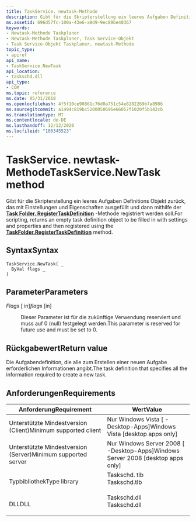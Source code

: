 ```yaml
---
title: TaskService. newtask-Methode
description: Gibt für die Skripterstellung ein leeres Aufgaben Definitions Objekt zurück, das mit Einstellungen und Eigenschaften ausgefüllt und dann mithilfe der Task Folder. RegisterTaskDefinition-Methode registriert werden soll.
ms.assetid: 696d57fc-100a-43e6-a8d9-9ec89be40367
keywords:
- Newtask-Methode Taskplaner
- Newtask-Methode Taskplaner, Task Service-Objekt
- Task Service-Objekt Taskplaner, newtask-Methode
topic_type:
- apiref
api_name:
- TaskService.NewTask
api_location:
- taskschd.dll
api_type:
- COM
ms.topic: reference
ms.date: 05/31/2018
ms.openlocfilehash: 4f5f10ce90861c76d0a751c54e8282269b7a8986
ms.sourcegitcommit: a1494c819bc5200050696e66057f1020f5b142cb
ms.translationtype: MT
ms.contentlocale: de-DE
ms.lasthandoff: 12/12/2020
ms.locfileid: "106345523"
---
```

# <a name="taskservicenewtask-method"></a><span data-ttu-id="cfdf2-106">TaskService. newtask-Methode</span><span class="sxs-lookup"><span data-stu-id="cfdf2-106">TaskService.NewTask method</span></span>

<span data-ttu-id="cfdf2-107">Gibt für die Skripterstellung ein leeres Aufgaben Definitions Objekt zurück, das mit Einstellungen und Eigenschaften ausgefüllt und dann mithilfe der [**Task Folder. RegisterTaskDefinition**](taskfolder-registertaskdefinition.md) -Methode registriert werden soll.</span><span class="sxs-lookup"><span data-stu-id="cfdf2-107">For scripting, returns an empty task definition object to be filled in with settings and properties and then registered using the [**TaskFolder.RegisterTaskDefinition**](taskfolder-registertaskdefinition.md) method.</span></span>

## <a name="syntax"></a><span data-ttu-id="cfdf2-108">Syntax</span><span class="sxs-lookup"><span data-stu-id="cfdf2-108">Syntax</span></span>


```VB
TaskService.NewTask( _
  ByVal flags _
)
```



## <a name="parameters"></a><span data-ttu-id="cfdf2-109">Parameter</span><span class="sxs-lookup"><span data-stu-id="cfdf2-109">Parameters</span></span>

<dl> <dt>

<span data-ttu-id="cfdf2-110">*Flags* \[ in\]</span><span class="sxs-lookup"><span data-stu-id="cfdf2-110">*flags* \[in\]</span></span>
</dt> <dd>

<span data-ttu-id="cfdf2-111">Dieser Parameter ist für die zukünftige Verwendung reserviert und muss auf 0 (null) festgelegt werden.</span><span class="sxs-lookup"><span data-stu-id="cfdf2-111">This parameter is reserved for future use and must be set to 0.</span></span>

</dd> </dl>

## <a name="return-value"></a><span data-ttu-id="cfdf2-112">Rückgabewert</span><span class="sxs-lookup"><span data-stu-id="cfdf2-112">Return value</span></span>

<span data-ttu-id="cfdf2-113">Die Aufgabendefinition, die alle zum Erstellen einer neuen Aufgabe erforderlichen Informationen angibt.</span><span class="sxs-lookup"><span data-stu-id="cfdf2-113">The task definition that specifies all the information required to create a new task.</span></span>

## <a name="requirements"></a><span data-ttu-id="cfdf2-114">Anforderungen</span><span class="sxs-lookup"><span data-stu-id="cfdf2-114">Requirements</span></span>



| <span data-ttu-id="cfdf2-115">Anforderung</span><span class="sxs-lookup"><span data-stu-id="cfdf2-115">Requirement</span></span> | <span data-ttu-id="cfdf2-116">Wert</span><span class="sxs-lookup"><span data-stu-id="cfdf2-116">Value</span></span> |
|-------------------------------------|-----------------------------------------------------------------------------------------|
| <span data-ttu-id="cfdf2-117">Unterstützte Mindestversion (Client)</span><span class="sxs-lookup"><span data-stu-id="cfdf2-117">Minimum supported client</span></span><br/> | <span data-ttu-id="cfdf2-118">Nur Windows Vista \[ -Desktop-Apps\]</span><span class="sxs-lookup"><span data-stu-id="cfdf2-118">Windows Vista \[desktop apps only\]</span></span><br/>                                          |
| <span data-ttu-id="cfdf2-119">Unterstützte Mindestversion (Server)</span><span class="sxs-lookup"><span data-stu-id="cfdf2-119">Minimum supported server</span></span><br/> | <span data-ttu-id="cfdf2-120">Nur Windows Server 2008 \[ -Desktop-Apps\]</span><span class="sxs-lookup"><span data-stu-id="cfdf2-120">Windows Server 2008 \[desktop apps only\]</span></span><br/>                                    |
| <span data-ttu-id="cfdf2-121">Typbibliothek</span><span class="sxs-lookup"><span data-stu-id="cfdf2-121">Type library</span></span><br/>             | <dl> <span data-ttu-id="cfdf2-122"><dt>Taskschd. tlb</dt></span><span class="sxs-lookup"><span data-stu-id="cfdf2-122"><dt>Taskschd.tlb</dt></span></span> </dl> |
| <span data-ttu-id="cfdf2-123">DLL</span><span class="sxs-lookup"><span data-stu-id="cfdf2-123">DLL</span></span><br/>                      | <dl> <span data-ttu-id="cfdf2-124"><dt>Taskschd.dll</dt></span><span class="sxs-lookup"><span data-stu-id="cfdf2-124"><dt>Taskschd.dll</dt></span></span> </dl> |



 

 





